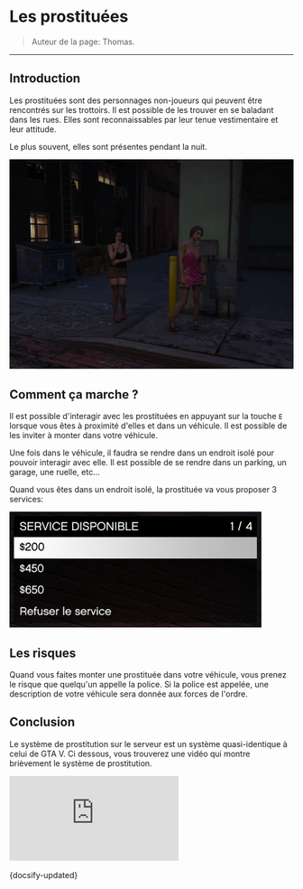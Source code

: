 # Les prostituées

> Auteur de la page: Thomas.

---

## Introduction

Les prostituées sont des personnages non-joueurs qui peuvent être rencontrés sur les trottoirs. Il est possible de les trouver en se baladant dans les rues. Elles sont reconnaissables par leur tenue vestimentaire et leur attitude.

Le plus souvent, elles sont présentes pendant la nuit.

![Exemple](../../../_media/life/guides/leisure/hookers/hooker.png)

## Comment ça marche ?

Il est possible d'interagir avec les prostituées en appuyant sur la touche `E` lorsque vous êtes à proximité d'elles et dans un véhicule. Il est possible de les inviter à monter dans votre véhicule.

Une fois dans le véhicule, il faudra se rendre dans un endroit isolé pour pouvoir interagir avec elle. Il est possible de se rendre dans un parking, un garage, une ruelle, etc...

Quand vous êtes dans un endroit isolé, la prostituée va vous proposer 3 services:


![Exemple](../../../_media/life/guides/leisure/hookers/hooker_menu.png)

## Les risques

Quand vous faites monter une prostituée dans votre véhicule, vous prenez le risque que quelqu'un appelle la police. Si la police est appelée, une description de votre véhicule sera donnée aux forces de l'ordre.

## Conclusion

Le système de prostitution sur le serveur est un système quasi-identique à celui de GTA V. Ci dessous, vous trouverez une vidéo qui montre brièvement le système de prostitution.

<iframe src="https://www.youtube-nocookie.com/embed/pYpnjRoCf_c?si=LwzILVPSfaJcmV06" title="YouTube video player" frameborder="0" allow="accelerometer; autoplay; clipboard-write; encrypted-media; gyroscope; picture-in-picture; web-share" allowfullscreen></iframe>


{docsify-updated}